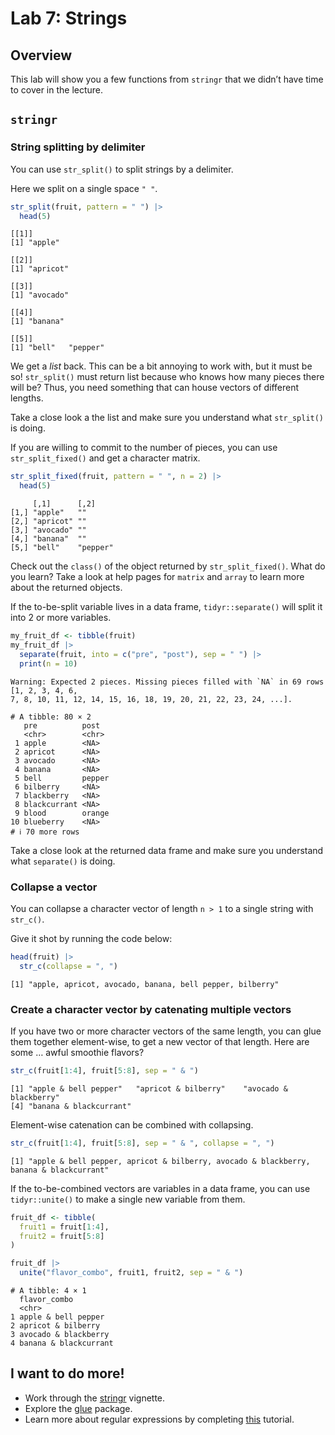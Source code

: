 # Lab 7: Strings


## Overview

This lab will show you a few functions from `stringr` that we didn’t
have time to cover in the lecture.

## `stringr`

### String splitting by delimiter

You can use `str_split()` to split strings by a delimiter.

Here we split on a single space `" "`.

``` r
str_split(fruit, pattern = " ") |> 
  head(5)
```

    [[1]]
    [1] "apple"

    [[2]]
    [1] "apricot"

    [[3]]
    [1] "avocado"

    [[4]]
    [1] "banana"

    [[5]]
    [1] "bell"   "pepper"

We get a *list* back. This can be a bit annoying to work with, but it
must be so! `str_split()` must return list because who knows how many
pieces there will be? Thus, you need something that can house vectors of
different lengths.

Take a close look a the list and make sure you understand what
`str_split()` is doing.

If you are willing to commit to the number of pieces, you can use
`str_split_fixed()` and get a character matrix.

``` r
str_split_fixed(fruit, pattern = " ", n = 2) |> 
  head(5)
```

         [,1]      [,2]    
    [1,] "apple"   ""      
    [2,] "apricot" ""      
    [3,] "avocado" ""      
    [4,] "banana"  ""      
    [5,] "bell"    "pepper"

Check out the `class()` of the object returned by `str_split_fixed()`.
What do you learn? Take a look at help pages for `matrix` and `array` to
learn more about the returned objects.

If the to-be-split variable lives in a data frame, `tidyr::separate()`
will split it into 2 or more variables.

``` r
my_fruit_df <- tibble(fruit)
my_fruit_df |> 
  separate(fruit, into = c("pre", "post"), sep = " ") |> 
  print(n = 10)
```

    Warning: Expected 2 pieces. Missing pieces filled with `NA` in 69 rows [1, 2, 3, 4, 6,
    7, 8, 10, 11, 12, 14, 15, 16, 18, 19, 20, 21, 22, 23, 24, ...].

    # A tibble: 80 × 2
       pre          post  
       <chr>        <chr> 
     1 apple        <NA>  
     2 apricot      <NA>  
     3 avocado      <NA>  
     4 banana       <NA>  
     5 bell         pepper
     6 bilberry     <NA>  
     7 blackberry   <NA>  
     8 blackcurrant <NA>  
     9 blood        orange
    10 blueberry    <NA>  
    # ℹ 70 more rows

Take a close look at the returned data frame and make sure you
understand what `separate()` is doing.

### Collapse a vector

You can collapse a character vector of length `n > 1` to a single string
with `str_c()`.

Give it shot by running the code below:

``` r
head(fruit) |> 
  str_c(collapse = ", ")
```

    [1] "apple, apricot, avocado, banana, bell pepper, bilberry"

### Create a character vector by catenating multiple vectors

If you have two or more character vectors of the same length, you can
glue them together element-wise, to get a new vector of that length.
Here are some … awful smoothie flavors?

``` r
str_c(fruit[1:4], fruit[5:8], sep = " & ")
```

    [1] "apple & bell pepper"   "apricot & bilberry"    "avocado & blackberry" 
    [4] "banana & blackcurrant"

Element-wise catenation can be combined with collapsing.

``` r
str_c(fruit[1:4], fruit[5:8], sep = " & ", collapse = ", ")
```

    [1] "apple & bell pepper, apricot & bilberry, avocado & blackberry, banana & blackcurrant"

If the to-be-combined vectors are variables in a data frame, you can use
`tidyr::unite()` to make a single new variable from them.

``` r
fruit_df <- tibble(
  fruit1 = fruit[1:4],
  fruit2 = fruit[5:8]
)

fruit_df |>  
  unite("flavor_combo", fruit1, fruit2, sep = " & ")
```

    # A tibble: 4 × 1
      flavor_combo         
      <chr>                
    1 apple & bell pepper  
    2 apricot & bilberry   
    3 avocado & blackberry 
    4 banana & blackcurrant

## I want to do more!

- Work through the
  [stringr](https://cran.r-project.org/web/packages/stringr/vignettes/stringr.html)
  vignette.
- Explore the [glue](https://glue.tidyverse.org/) package.
- Learn more about regular expressions by completing
  [this](https://regexone.com/) tutorial.
